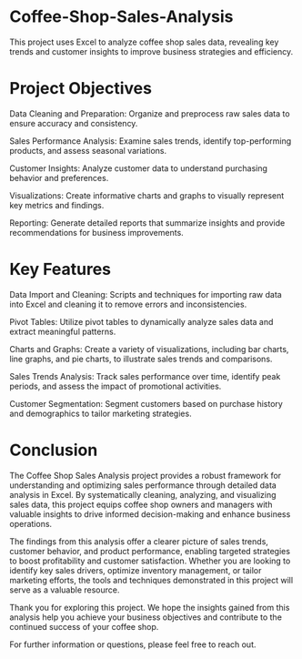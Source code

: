 # Coffee-Shop-Sales-Analysis
This project uses Excel to analyze coffee shop sales data, revealing key trends and customer insights to improve business strategies and efficiency.

# Project Objectives
Data Cleaning and Preparation: Organize and preprocess raw sales data to ensure accuracy and consistency.

Sales Performance Analysis: Examine sales trends, identify top-performing products, and assess seasonal variations.

Customer Insights: Analyze customer data to understand purchasing behavior and preferences.

Visualizations: Create informative charts and graphs to visually represent key metrics and findings.

Reporting: Generate detailed reports that summarize insights and provide recommendations for business improvements.


# Key Features
Data Import and Cleaning: Scripts and techniques for importing raw data into Excel and cleaning it to remove errors and inconsistencies.

Pivot Tables: Utilize pivot tables to dynamically analyze sales data and extract meaningful patterns.

Charts and Graphs: Create a variety of visualizations, including bar charts, line graphs, and pie charts, to illustrate sales trends and comparisons.

Sales Trends Analysis: Track sales performance over time, identify peak periods, and assess the impact of promotional activities.

Customer Segmentation: Segment customers based on purchase history and demographics to tailor marketing strategies.

# Conclusion
The Coffee Shop Sales Analysis project provides a robust framework for understanding and optimizing sales performance through detailed data analysis in Excel. By systematically cleaning, analyzing, and visualizing sales data, this project equips coffee shop owners and managers with valuable insights to drive informed decision-making and enhance business operations.

The findings from this analysis offer a clearer picture of sales trends, customer behavior, and product performance, enabling targeted strategies to boost profitability and customer satisfaction. Whether you are looking to identify key sales drivers, optimize inventory management, or tailor marketing efforts, the tools and techniques demonstrated in this project will serve as a valuable resource.

Thank you for exploring this project. We hope the insights gained from this analysis help you achieve your business objectives and contribute to the continued success of your coffee shop.

For further information or questions, please feel free to reach out.

